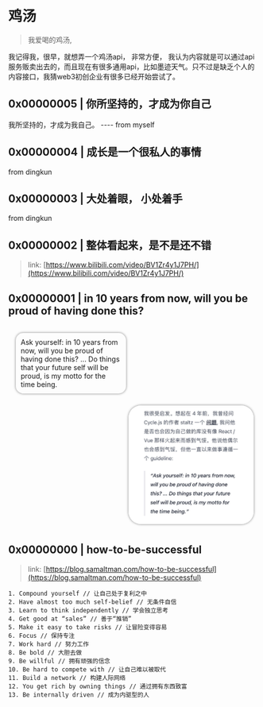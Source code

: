 # 鸡汤
> 我爱喝的鸡汤, 

我记得我，很早，就想弄一个鸡汤api， 非常方便， 我认为内容就是可以通过api服务贩卖出去的，而且现在有很多通用api，比如墨迹天气。只不过是缺乏个人的内容接口，我猜web3初创企业有很多已经开始尝试了。


## 0x00000005 | 你所坚持的，才成为你自己

我所坚持的，才成为我自己。 ---- from myself


## 0x00000004 | 成长是一个很私人的事情

from dingkun

## 0x00000003 | 大处着眼， 小处着手

from dingkun

## 0x00000002 | 整体看起来，是不是还不错
> link: [https://www.bilibili.com/video/BV1Zr4y1J7PH/](https://www.bilibili.com/video/BV1Zr4y1J7PH/)

## 0x00000001 | in 10 years from now, will you be proud of having done this?
<div style="width: 100%; overflow: hidden;">
<p style="width: 40%; float:left; margin-left: 15px; margin-top:15px; padding: 10px; box-shadow: 0px 0px 5px gray; border-radius: 15px;"> 
Ask yourself: in 10 years from now, will you be proud of having done this? 
... Do things that your future self will be proud, is my motto for the time being.
</p><img src="./images/ten_years.jpg" style="width: 50%; float:right; margin:10px; box-shadow: 0px 0px 5px gray; border-radius: 25px;"></img>
</div>

## 0x00000000 | how-to-be-successful

> link: [https://blog.samaltman.com/how-to-be-successful](https://blog.samaltman.com/how-to-be-successful)
```text
1. Compound yourself // 让自己处于复利之中
2. Have almost too much self-belief // 无条件自信
3. Learn to think independently // 学会独立思考
4. Get good at “sales” // 善于“推销”
5. Make it easy to take risks // 让冒险变得容易
6. Focus // 保持专注
7. Work hard // 努力工作
8. Be bold // 大胆去做
9. Be willful // 拥有顽强的信念
10. Be hard to compete with // 让自己难以被取代
11. Build a network // 构建人际网络
12. You get rich by owning things // 通过拥有东西致富
13. Be internally driven // 成为内驱型的人
```





